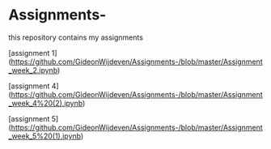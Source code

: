 # Assignments-
this repository contains my assignments

[assignment 1] (https://github.com/GideonWijdeven/Assignments-/blob/master/Assignment_week_2.ipynb)

[assignment 4] (https://github.com/GideonWijdeven/Assignments-/blob/master/Assignment_week_4%20(2).ipynb)

[assignment 5] (https://github.com/GideonWijdeven/Assignments-/blob/master/Assignment_week_5%20(1).ipynb)
